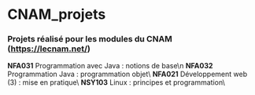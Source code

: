 # CNAM_projets
### Projets réalisé pour les modules du CNAM (https://lecnam.net/)

**NFA031**  Programmation avec Java : notions de base\n
**NFA032**  Programmation Java : programmation objet\\
**NFA021**  Développement web (3) : mise en pratique\\
**NSY103**  Linux : principes et programmation\\
